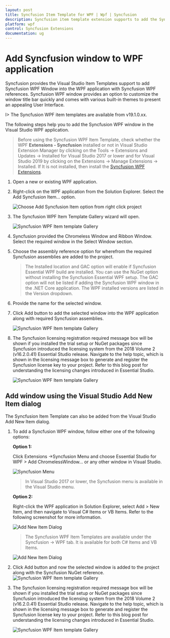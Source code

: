 ```yaml
---
layout: post
title: Syncfusion Item Template for WPF | Wpf | Syncfusion
description: Syncfusion item template extension supports to add the Syncfusion WPF Window into WPF application with add Syncfusion WPF references.
platform: wpf
control: Syncfusion Extensions
documentation: ug
---
```



# Add Syncfusion window to WPF application

Syncfusion provides the Visual Studio Item Templates support to add Syncfusion WPF Window into the WPF application with Syncfusion WPF references. Syncfusion WPF window provides an option to customize the window title bar quickly and comes with various built-in themes to present an appealing User Interface.

I> The Syncfusion WPF item templates are available from v19.1.0.xx. 

The following steps help you to add the Syncfusion WPF window in the Visual Studio WPF application. 

> Before using the Syncfusion WPF Item Template, check whether the WPF **Extensions - Syncfusion** installed or not in Visual Studio Extension Manager by clicking on the Tools -> Extensions and Updates -> Installed for Visual Studio 2017 or lower and for Visual Studio 2019 by clicking on the Extensions -> Manage Extensions -> Installed. If It is not installed, then install the [Syncfusion WPF Extensions](https://help.syncfusion.com/wpf/visual-studio-integration/visual-studio-extensions/download-and-installation).

1. Open a new or existing WPF application.
2. Right-click on the WPF application from the Solution Explorer. Select the Add Syncfusion Item… option.

      ![Choose Add Syncfusion Item option from right click project](Add-Item-images\Add-syncfusion-item.png)

3. The Syncfusion WPF Item Template Gallery wizard will open.

      ![Syncfusion WPF Item template Gallery](Add-Item-images\Syncufsion-Item-Template-Gallery.png)
4.	Syncfusion provided the Chromeless Window and Ribbon Window. Select the required window in the Select Window section. 
5.	Choose the assembly reference option for wherefrom the required Syncfusion assemblies are added to the project.

    > The Installed location and GAC option will enable if Syncfusion Essential WPF build are installed. You can use the NuGet option without installing the Syncfusion Essential WPF setup. The GAC option will not be listed if adding the Syncfusion WPF window in the .NET Core application. The WPF installed versions are listed in the Version dropdown.
6.	Provide the name for the selected window.
7.	Click Add button to add the selected window into the WPF application along with required Syncfusion assemblies.

      ![Syncfusion WPF Item template Gallery](Add-Item-images\Added-Item.png)
8.	The Syncfusion licensing registration required message box will be shown if you installed the trial setup or NuGet packages since Syncfusion introduced the licensing system from the 2018 Volume 2 (v16.2.0.41) Essential Studio release. Navigate to the help topic, which is shown in the licensing message box to generate and register the Syncfusion license key to your project. Refer to this blog post for understanding the licensing changes introduced in Essential Studio.

      ![Syncfusion WPF Item template Gallery](Add-Item-images\LicensePage.png)

## Add window using the Visual Studio Add New Item dialog

The Syncfusion Item Template can also be added from the Visual Studio Add New Item dialog.


1.	To add a Syncfusion WPF window, follow either one of the following options:

      **Option 1:**

      Click Extensions ->Syncfusion Menu and choose Essential Studio for WPF > Add ChromelessWindow… or any other window in Visual Studio.    

      ![Syncfusion Menu](Add-Item-images\SyncfusionMenu.png)

      > In Visual Studio 2017 or lower, the Syncfusion menu is available in the Visual Studio menu.

      **Option 2:**

      Right-click the WPF application in Solution Explorer, select Add > New Item, and then navigate to Visual C# Items or VB Items. Refer to the following screenshot for more information.

      ![Add New Item Dialog](Add-Item-images\AddNewMenu.png)

      > The Syncfusion WPF Item Templates are available under the Syncfusion -> WPF tab. It is available for both C# Items and VB Items.

      ![Add New Item Dialog](Add-Item-images\AddNewItemDialog.png)

2.	Click Add button and now the selected window is added to the project along with the Syncfusion NuGet reference.
      ![Syncfusion WPF Item template Gallery](Add-Item-images\Added-Item.png)

3.	 The Syncfusion licensing registration required message box will be shown if you installed the trial setup or NuGet packages since Syncfusion introduced the licensing system from the 2018 Volume 2 (v16.2.0.41) Essential Studio release. Navigate to the help topic, which is shown in the licensing message box to generate and register the Syncfusion license key to your project. Refer to this blog post for understanding the licensing changes introduced in Essential Studio.

      ![Syncfusion WPF Item template Gallery](Add-Item-images\LicensePage.png)